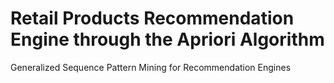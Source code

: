 # Retail Products Recommendation Engine through the Apriori Algorithm
Generalized Sequence Pattern Mining for Recommendation Engines
